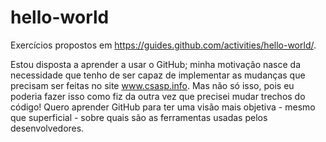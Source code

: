 # hello-world
Exercícios propostos em https://guides.github.com/activities/hello-world/.

Estou disposta a aprender a usar o GitHub; minha motivação nasce da necessidade que tenho de ser capaz de implementar as mudanças que precisam ser feitas no site www.csasp.info. Mas não só isso, pois eu poderia fazer isso como fiz da outra vez que precisei mudar trechos do código! Quero aprender GitHub para ter uma visão mais objetiva - mesmo que superficial - sobre quais são as ferramentas usadas pelos desenvolvedores.
